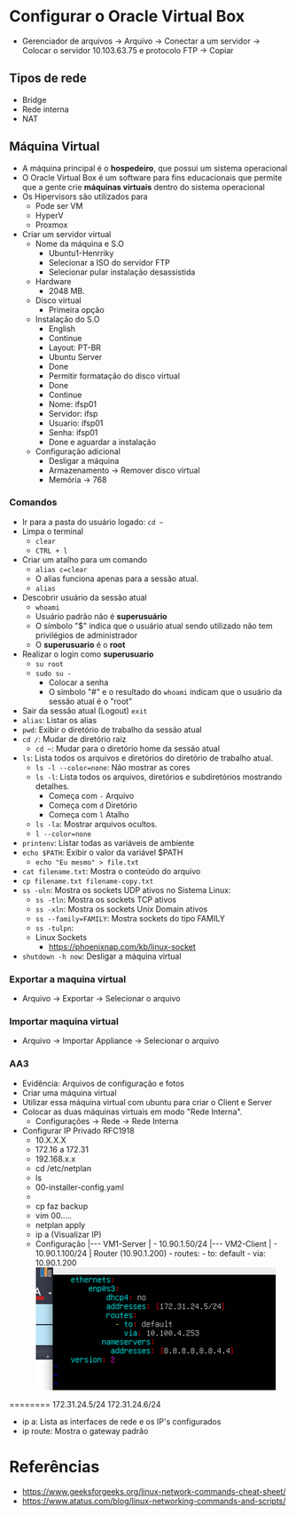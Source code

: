# Configurar o Oracle Virtual Box

- Gerenciador de arquivos -> Arquivo -> Conectar a um servidor -> Colocar o servidor 10.103.63.75 e protocolo FTP -> Copiar

## Tipos de rede

- Bridge
- Rede interna
- NAT

## Máquina Virtual

- A máquina principal é o **hospedeiro**, que possui um sistema operacional
- O Oracle Virtual Box é um software para fins educacionais que permite que a gente crie **máquinas virtuais** dentro do sistema operacional
- Os Hipervisors são utilizados para 
    - Pode ser VM
    - HyperV
    - Proxmox
- Criar um servidor virtual
    - Nome da máquina e S.O
        - Ubuntu1-Henrriky
        - Selecionar a ISO do servidor FTP
        - Selecionar pular instalação desassistida
    - Hardware
        - 2048 MB.
    - Disco virtual
        - Primeira opção
    - Instalação do S.O
        - English
        - Continue
        - Layout: PT-BR
        - Ubuntu Server
        - Done
        - Permitir formatação do disco virtual
        - Done
        - Continue
        - Nome: ifsp01
        - Servidor: ifsp
        - Usuario: ifsp01
        - Senha: ifsp01
        - Done e aguardar a instalação
    - Configuração adicional
        - Desligar a máquina
        - Armazenamento -> Remover disco virtual
        - Memória -> 768

### Comandos

- Ir para a pasta do usuário logado: `cd ~`
- Limpa o terminal
    - `clear`
    - `CTRL + l`
- Criar um atalho para um comando
    - `alias c=clear`
    - O alias funciona apenas para a sessão atual.
    - `alias`
- Descobrir usuário da sessão atual
    - `whoami`
    - Usuário padrão não é **superusuário**
    - O símbolo "$" indica que o usuário atual sendo utilizado não tem privilégios de administrador
    - O **superusuario** é o **root**
- Realizar o login como **superusuario**
    - `su root`
    - `sudo su -`
        - Colocar a senha
        - O símbolo "#" e o resultado do `whoami` indicam que o usuário da sessão atual é o "root"
- Sair da sessão atual (Logout)
    `exit`
- `alias`: Listar os alias
- `pwd`: Exibir o diretório de trabalho da sessão atual
- `cd /`: Mudar de diretório raiz
    - `cd ~`: Mudar para o diretório home da sessão atual
- `ls`: Lista todos os arquivos e diretórios do diretório de trabalho atual.
    - `ls -l --color=none`: Não mostrar as cores
    - `ls -l`: Lista todos os arquivos, diretórios e subdiretórios mostrando detalhes.
        - Começa com `-` Arquivo
        - Começa com `d` Diretório
        - Começa com `l` Atalho
    - `ls -la`: Mostrar arquivos ocultos.
    - `l --color=none`
- `printenv`: Listar todas as variáveis de ambiente
- `echo $PATH`: Exibir o valor da variável $PATH
    - `echo "Eu mesmo" > file.txt`
- `cat filename.txt`: Mostra o conteúdo do arquivo 
- `cp filename.txt filename-copy.txt`
- `ss -uln`: Mostra os sockets UDP ativos no Sistema Linux:
    - `ss -tln`: Mostra os sockets TCP ativos
    - `ss -xln`: Mostra os sockets Unix Domain ativos
    - `ss --family=FAMILY`: Mostra sockets do tipo FAMILY
    - `ss -tulpn`: 
    - Linux Sockets
        - https://phoenixnap.com/kb/linux-socket
- `shutdown -h now`: Desligar a máquina virtual

### Exportar a maquina virtual

- Arquivo -> Exportar -> Selecionar o arquivo

### Importar maquina virtual

- Arquivo -> Importar Appliance -> Selecionar o arquivo

### AA3

- Evidência: Arquivos de configuração e fotos
- Criar uma máquina virtual 
- Utilizar essa máquina virtual com ubuntu para criar o Client e Server
- Colocar as duas máquinas virtuais em modo "Rede Interna".
    - Configurações -> Rede -> Rede Interna
- Configurar IP Privado RFC1918
    - 10.X.X.X
    - 172.16 a 172.31
    - 192.168.x.x
    - cd /etc/netplan
    - ls
    - 00-installer-config.yaml
    -
    - cp faz backup
    - vim 00.....
    - netplan apply
    - ip a (Visualizar IP)
    - Configuração
        |--- VM1-Server
        |    - 10.90.1.50/24
        |--- VM2-Client
        |    - 10.90.1.100/24
        |
        Router (10.90.1.200)
            - routes:
                - to: default
                - via: 10.90.1.200
![alt text](image.png)


========
172.31.24.5/24
172.31.24.6/24
- ip a: Lista as interfaces de rede e os IP's configurados
- ip route: Mostra o gateway padrão





# Referências

- https://www.geeksforgeeks.org/linux-network-commands-cheat-sheet/
- https://www.atatus.com/blog/linux-networking-commands-and-scripts/






